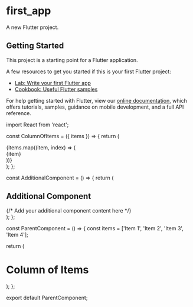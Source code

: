 # first_app

A new Flutter project.

## Getting Started

This project is a starting point for a Flutter application.

A few resources to get you started if this is your first Flutter project:

- [Lab: Write your first Flutter app](https://flutter.dev/docs/get-started/codelab)
- [Cookbook: Useful Flutter samples](https://flutter.dev/docs/cookbook)

For help getting started with Flutter, view our
[online documentation](https://flutter.dev/docs), which offers tutorials,
samples, guidance on mobile development, and a full API reference.


import React from 'react';

const ColumnOfItems = ({ items }) => {
  return (
    <div>
      {items.map((item, index) => (
        <div key={index} className="mb-3">
          {item}
        </div>
      ))}
    </div>
  );
};

const AdditionalComponent = () => {
  return (
    <div className="ml-3">
      <h2>Additional Component</h2>
      {/* Add your additional component content here */}
    </div>
  );
};

const ParentComponent = () => {
  const items = ['Item 1', 'Item 2', 'Item 3', 'Item 4'];

  return (
    <div className="row">
      <div className="col-md-8">
        <h1>Column of Items</h1>
        <ColumnOfItems items={items} />
      </div>
      <div className="col-md-4">
        <AdditionalComponent />
      </div>
    </div>
  );
};

export default ParentComponent;
